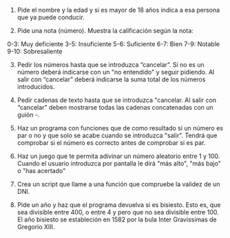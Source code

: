 1. Pide el nombre y la edad y si es mayor de 18 años indica a esa persona que ya puede conducir.

2. Pide una nota (número). Muestra la calificación según la nota:

0-3: Muy deficiente
3-5: Insuficiente
5-6: Suficiente
6-7: Bien
7-9: Notable
9-10: Sobresaliente

3. Pedir los números hasta que se introduzca “cancelar”. Si no es un número deberá indicarse con un "no entendido" y seguir pidiendo. Al salir con “cancelar” deberá indicarse la suma total de los números introducidos.

4. Pedir cadenas de texto hasta que se introduzca "cancelar. Al salir con “cancelar” deben mostrarse todas las cadenas concatenadas con un guión -.

5. Haz un programa con funciones que de como resultado si un número es par o no y que solo se acabe cuando se introduzca "salir". Tendrá que comprobar si el número es correcto antes de comprobar si es par.
6. Haz un juego que te permita adivinar un número aleatorio entre 1 y 100. Cuando el usuario introduzca por pantalla le dirá "más alto", "más bajo" o "has acertado"

7. Crea un script que llame a una función que compruebe la validez de un DNI.

8. Pide un año y haz que el programa devuelva si es bisiesto. Esto es, que sea divisible entre 400, o entre 4 y pero que no sea divisible entre 100. El año bisiesto se estableción en 1582 por la bula Inter Gravissimas de Gregorio XIII.